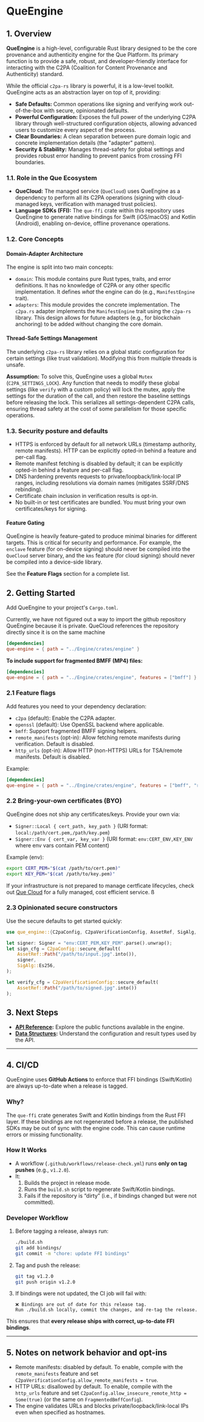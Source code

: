 # QueEngine

## 1. Overview

**QueEngine** is a high-level, configurable Rust library designed to be the core provenance and authenticity engine for the Que Platform. Its primary function is to provide a safe, robust, and developer-friendly interface for interacting with the C2PA (Coalition for Content Provenance and Authenticity) standard.

While the official `c2pa-rs` library is powerful, it is a low-level toolkit. QueEngine acts as an abstraction layer on top of it, providing:

- **Safe Defaults:** Common operations like signing and verifying work out-of-the-box with secure, opinionated defaults.
- **Powerful Configuration:** Exposes the full power of the underlying C2PA library through well-structured configuration objects, allowing advanced users to customize every aspect of the process.
- **Clear Boundaries:** A clean separation between pure domain logic and concrete implementation details (the "adapter" pattern).
- **Security & Stability:** Manages thread-safety for global settings and provides robust error handling to prevent panics from crossing FFI boundaries.

### 1.1. Role in the Que Ecosystem

- **QueCloud:** The managed service (`QueCloud`) uses QueEngine as a dependency to perform all its C2PA operations (signing with cloud-managed keys, verification with managed trust policies).
- **Language SDKs (FFI):** The `que-ffi` crate within this repository uses QueEngine to generate native bindings for Swift (iOS/macOS) and Kotlin (Android), enabling on-device, offline provenance operations.

### 1.2. Core Concepts

#### Domain-Adapter Architecture

The engine is split into two main concepts:

- `domain`: This module contains pure Rust types, traits, and error definitions. It has no knowledge of C2PA or any other specific implementation. It defines *what* the engine can do (e.g., `ManifestEngine` trait).
- `adapters`: This module provides the concrete implementation. The `c2pa.rs` adapter implements the `ManifestEngine` trait using the `c2pa-rs` library. This design allows for future adapters (e.g., for blockchain anchoring) to be added without changing the core domain.

#### Thread-Safe Settings Management

The underlying `c2pa-rs` library relies on a global static configuration for certain settings (like trust validation). Modifying this from multiple threads is unsafe.

**Assumption:** To solve this, QueEngine uses a global `Mutex` (`C2PA_SETTINGS_LOCK`). Any function that needs to modify these global settings (like `verify` with a custom policy) will lock the mutex, apply the settings for the duration of the call, and then restore the baseline settings before releasing the lock. This serializes all settings-dependent C2PA calls, ensuring thread safety at the cost of some parallelism for those specific operations.

### 1.3. Security posture and defaults

- HTTPS is enforced by default for all network URLs (timestamp authority, remote manifests). HTTP can be explicitly opted-in behind a feature and per-call flag.
- Remote manifest fetching is disabled by default; it can be explicitly opted-in behind a feature and per-call flag.
- DNS hardening prevents requests to private/loopback/link-local IP ranges, including resolutions via domain names (mitigates SSRF/DNS rebinding).
- Certificate chain inclusion in verification results is opt-in.
- No built-in or test certificates are bundled. You must bring your own certificates/keys for signing.

#### Feature Gating

QueEngine is heavily feature-gated to produce minimal binaries for different targets. This is critical for security and performance. For example, the `enclave` feature (for on-device signing) should never be compiled into the `QueCloud` server binary, and the `kms` feature (for cloud signing) should never be compiled into a device-side library.

See the **Feature Flags** section for a complete list.

## 2. Getting Started

Add QueEngine to your project's `Cargo.toml`.

Currently, we have not figured out a way to import the github repository QueEngine because it is private. QueCloud references the repository directly since it is on the same machine

```toml
[dependencies]
que-engine = { path = "../Engine/crates/engine" }
```

**To include support for fragmented BMFF (MP4) files:**
```toml
[dependencies]
que-engine = { path = "../Engine/crates/engine", features = ["bmff"] }
```

### 2.1 Feature flags

Add features you need to your dependency declaration:

- `c2pa` (default): Enable the C2PA adapter.
- `openssl` (default): Use OpenSSL backend where applicable.
- `bmff`: Support fragmented BMFF signing helpers.
- `remote_manifests` (opt-in): Allow fetching remote manifests during verification. Default is disabled.
- `http_urls` (opt-in): Allow HTTP (non-HTTPS) URLs for TSA/remote manifests. Default is disabled.

Example:
```toml
[dependencies]
que-engine = { path = "../Engine/crates/engine", features = ["bmff", "remote_manifests"] }
```

### 2.2 Bring-your-own certificates (BYO)

QueEngine does not ship any certificates/keys. Provide your own via:

- `Signer::Local { cert_path, key_path }` (URI format: `local:/path/cert.pem,/path/key.pem`)
- `Signer::Env { cert_var, key_var }` (URI format: `env:CERT_ENV,KEY_ENV` where env vars contain PEM content)

Example (env):
```bash
export CERT_PEM="$(cat /path/to/cert.pem)"
export KEY_PEM="$(cat /path/to/key.pem)"
```

If your infrastructure is not prepared to manage certficate lifecycles, check out [Que Cloud](addque.com) for a fully managed, cost efficient service. ß

### 2.3 Opinionated secure constructors

Use the secure defaults to get started quickly:

```rust
use que_engine::{C2paConfig, C2paVerificationConfig, AssetRef, SigAlg, Signer};

let signer: Signer = "env:CERT_PEM,KEY_PEM".parse().unwrap();
let sign_cfg = C2paConfig::secure_default(
    AssetRef::Path("/path/to/input.jpg".into()),
    signer,
    SigAlg::Es256,
);

let verify_cfg = C2paVerificationConfig::secure_default(
    AssetRef::Path("/path/to/signed.jpg".into())
);
```

## 3. Next Steps

- **[API Reference](./docs/api.md):** Explore the public functions available in the engine.
- **[Data Structures](./docs/TYPES.md):** Understand the configuration and result types used by the API.

---

## 4. CI/CD

QueEngine uses **GitHub Actions** to enforce that FFI bindings (Swift/Kotlin) are always up-to-date when a release is tagged.

### Why?
The `que-ffi` crate generates Swift and Kotlin bindings from the Rust FFI layer. If these bindings are not regenerated before a release, the published SDKs may be out of sync with the engine code. This can cause runtime errors or missing functionality.

### How It Works
- A workflow (`.github/workflows/release-check.yml`) runs **only on tag pushes** (e.g., `v1.2.0`).
- It:
  1. Builds the project in release mode.
  2. Runs the `build.sh` script to regenerate Swift/Kotlin bindings.
  3. Fails if the repository is “dirty” (i.e., if bindings changed but were not committed).

### Developer Workflow
1. Before tagging a release, always run:

   ```bash
   ./build.sh
   git add bindings/
   git commit -m "chore: update FFI bindings"
   ```

2. Tag and push the release:

   ```bash
   git tag v1.2.0
   git push origin v1.2.0
   ```

3. If bindings were not updated, the CI job will fail with:

   ```
   ❌ Bindings are out of date for this release tag.
   Run ./build.sh locally, commit the changes, and re-tag the release.
   ```

This ensures that **every release ships with correct, up-to-date FFI bindings**.

---

## 5. Notes on network behavior and opt-ins

- Remote manifests: disabled by default. To enable, compile with the `remote_manifests` feature and set `C2paVerificationConfig.allow_remote_manifests = true`.
- HTTP URLs: disallowed by default. To enable, compile with the `http_urls` feature and set `C2paConfig.allow_insecure_remote_http = Some(true)` (or the same on `FragmentedBmffConfig`).
- The engine validates URLs and blocks private/loopback/link-local IPs even when specified as hostnames.